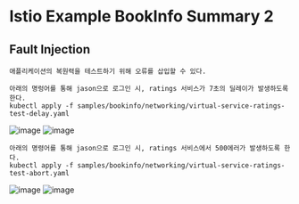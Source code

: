 # Istio Example BookInfo Summary 2

## Fault Injection
```
애플리케이션의 복원력을 테스트하기 위해 오류를 삽입할 수 있다.

아래의 명렁어를 통해 jason으로 로그인 시, ratings 서비스가 7초의 딜레이가 발생하도록 한다.
kubectl apply -f samples/bookinfo/networking/virtual-service-ratings-test-delay.yaml
```

![image](https://user-images.githubusercontent.com/50174803/140648852-34af3673-100f-4058-a084-2314c86d4dd2.png)
![image](https://user-images.githubusercontent.com/50174803/140648877-cd0a1406-bbd5-412a-8012-a21d8eabbec8.png)

```
아래의 명령어를 통해 jason으로 로그인 시, ratings 서비스에서 500에러가 발생하도록 한다.
kubectl apply -f samples/bookinfo/networking/virtual-service-ratings-test-abort.yaml
```
![image](https://user-images.githubusercontent.com/50174803/140648932-8b82c4c3-98df-4934-84f9-5514ce2550ad.png)
![image](https://user-images.githubusercontent.com/50174803/140648961-9f1921ee-28f3-4f9e-9d70-bda503e336a5.png)
